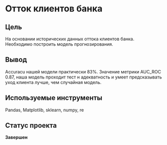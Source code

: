 # Отток клиентов банка

## Цель
На основании исторических данных оттока клиентов банка. Необходимо построить модель прогнозирования.
## Вывод
Accuracu нашей модели практически 83%. Значение метрики AUC_ROC 0.87, наша модель проходит тест н адекватность и умеет предсказывать уход клиента лучше, чем случайная модель.
## Используемые инструменты
Pandas, Matplotlib, sklearn, numpy, re
## Статус проекта
**Завершен**
